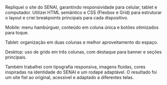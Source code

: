 Repliquei o site do SENAI, garantindo responsividade para celular, tablet e computador.
Utilizei HTML semântico e CSS (Flexbox e Grid) para estruturar o layout e criei breakpoints principais para cada dispositivo.

Mobile: menu hambúrguer, conteúdo em coluna única e botões otimizados para toque.

Tablet: organização em duas colunas e melhor aproveitamento do espaço.

Desktop: uso de grids em três colunas, com destaque para banner e seções principais.

Também trabalhei com tipografia responsiva, imagens fluidas, cores inspiradas na identidade do SENAI e um rodapé adaptável.
O resultado foi um site fiel ao original, acessível e adaptado a diferentes telas.
